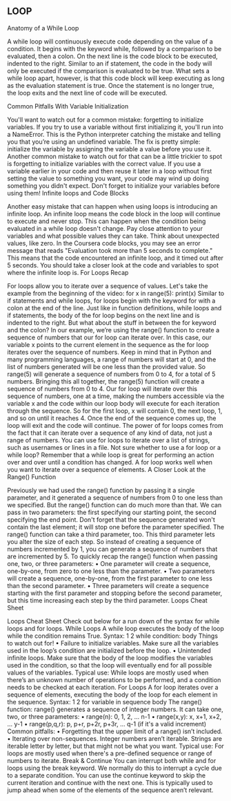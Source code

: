 ## LOOP

Anatomy of a While Loop
 
A while loop will continuously execute code depending on the value of a condition. It begins with the keyword while, followed by a comparison to be evaluated, then a colon. On the next line is the code block to be executed, indented to the right. Similar to an if statement, the code in the body will only be executed if the comparison is evaluated to be true. What sets a while loop apart, however, is that this code block will keep executing as long as the evaluation statement is true. Once the statement is no longer true, the loop exits and the next line of code will be executed. 

Common Pitfalls With Variable Initialization
 
You'll want to watch out for a common mistake: forgetting to initialize variables. If you try to use a variable without first initializing it, you'll run into a NameError. This is the Python interpreter catching the mistake and telling you that you’re using an undefined variable. The fix is pretty simple: initialize the variable by assigning the variable a value before you use it.
Another common mistake to watch out for that can be a little trickier to spot is forgetting to initialize variables with the correct value. If you use a variable earlier in your code and then reuse it later in a loop without first setting the value to something you want, your code may wind up doing something you didn't expect. Don't forget to initialize your variables before using them!
Infinite loops and Code Blocks
 
Another easy mistake that can happen when using loops is introducing an infinite loop. An infinite loop means the code block in the loop will continue to execute and never stop. This can happen when the condition being evaluated in a while loop doesn't change. Pay close attention to your variables and what possible values they can take. Think about unexpected values, like zero.
In the Coursera code blocks, you may see an error message that reads "Evaluation took more than 5 seconds to complete." This means that the code encountered an infinite loop, and it timed out after 5 seconds. You should take a closer look at the code and variables to spot where the infinite loop is.
For Loops Recap
 
For loops allow you to iterate over a sequence of values. Let's take the example from the beginning of the video:
for x in range(5):
  print(x)
Similar to if statements and while loops, for loops begin with the keyword for with a colon at the end of the line. Just like in function definitions, while loops and if statements, the body of the for loop begins on the next line and is indented to the right. But what about the stuff in between the for keyword and the colon? In our example, we’re using the range() function to create a sequence of numbers that our for loop can iterate over. In this case, our variable x points to the current element in the sequence as the for loop iterates over the sequence of numbers. Keep in mind that in Python and many programming languages, a range of numbers will start at 0, and the list of numbers generated will be one less than the provided value. So range(5) will generate a sequence of numbers from 0 to 4, for a total of 5 numbers.
Bringing this all together, the range(5) function will create a sequence of numbers from 0 to 4. Our for loop will iterate over this sequence of numbers, one at a time, making the numbers accessible via the variable x and the code within our loop body will execute for each iteration through the sequence. So for the first loop, x will contain 0, the next loop, 1, and so on until it reaches 4. Once the end of the sequence comes up, the loop will exit and the code will continue.
The power of for loops comes from the fact that it can iterate over a sequence of any kind of data, not just a range of numbers. You can use for loops to iterate over a list of strings, such as usernames or lines in a file.
Not sure whether to use a for loop or a while loop? Remember that a while loop is great for performing an action over and over until a condition has changed. A for loop works well when you want to iterate over a sequence of elements. 
A Closer Look at the Range() Function
 
Previously we had used the range() function by passing it a single parameter, and it generated a sequence of numbers from 0 to one less than we specified. But the range() function can do much more than that. We can pass in two parameters: the first specifying our starting point, the second specifying the end point. Don't forget that the sequence generated won't contain the last element; it will stop one before the parameter specified.
The range() function can take a third parameter, too. This third parameter lets you  alter the size of each step. So instead of creating a sequence of numbers incremented by 1, you can generate a sequence of numbers that are incremented by 5.
To quickly recap the range() function when passing one, two, or three parameters:
•	One parameter will create a sequence, one-by-one, from zero to one less than the parameter.
•	Two parameters will create a sequence, one-by-one, from the first parameter to one less than the second parameter.
•	Three parameters will create a sequence starting with the first parameter and stopping before the second parameter, but this time increasing each step by the third parameter.
Loops Cheat Sheet
 
Loops Cheat Sheet
Check out below for a run down of the syntax for while loops and for loops.
While Loops
A while loop executes the body of the loop while the condition remains True.
Syntax:
1
2
while condition:
    body
Things to watch out for!
•	Failure to initialize variables. Make sure all the variables used in the loop’s condition  are initialized before the loop.
•	Unintended infinite loops. Make sure that the body of the loop modifies the variables used in the condition, so that the loop will eventually end for all possible values of the variables.
Typical use:
While loops are mostly used when there’s an unknown number of operations to be performed, and a condition needs to be checked at each iteration.
For Loops
A for loop iterates over a sequence of elements, executing the body of the loop for each element in the sequence.
Syntax:
1
2
for variable in sequence
    body
The range() function:
range() generates a sequence of integer numbers. It can take one, two, or three parameters:
•	range(n): 0, 1, 2, ... n-1
•	range(x,y): x, x+1, x+2, ... y-1
•	range(p,q,r): p, p+r, p+2r, p+3r, ... q-1 (if it's a valid increment)
Common pitfalls:
•	Forgetting that the upper limit of a range() isn’t included.
•	Iterating over non-sequences. Integer numbers aren’t iterable. Strings are iterable letter by letter, but that might not be what you want.
Typical use:
For loops are mostly used when there's a pre-defined sequence or range of numbers to iterate.
Break & Continue
You can interrupt both while and for loops using the break keyword. We normally do this to interrupt a cycle due to a separate condition.
You can use the continue keyword to skip the current iteration and continue with the next one. This is typically used to jump ahead when some of the elements of the sequence aren’t relevant.


